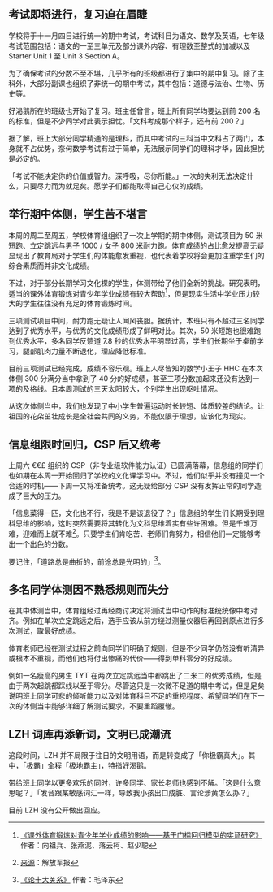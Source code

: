 ## 考试即将进行，复习迫在眉睫

学校将于十一月四日进行统一的期中考试，考试科目为语文、数学及英语，七年级考试范围包括：语文的一至三单元及部分课外内容、有理数至整式的加减以及 Starter Unit 1 至 Unit 3 Section A。

为了确保考试的分数不至不堪，几乎所有的班级都进行了集中的期中复习。除了主科外，大部分副课也组织了非统一的期中考试，其中包括：道德与法治、生物、历史等。

好渴鹅所在的班级也开始了复习。班主任曾言，班上所有同学均要达到前 200 名的标准，但是不少同学对此表示担忧。「文科考成那个样子，还有前 200？」

据了解，班上大部分同学精通的是理科，而其中考试的三科当中文科占了两门，本身就不占优势，奈何数学考试有过于简单，无法展示同学们的理科才华，因此担忧是必定的。

「考试不能决定你的价值或智力。深呼吸，尽你所能。」一次的失利无法决定什么，只要尽力而为就足矣。愿学子们都能取得自己心仪的成绩。

## 举行期中体侧，学生苦不堪言

本周的周二至周五，学校体育组组织了一次上学期的期中体侧，测试项目为 50 米短跑、立定跳远与男子 $1000$ / 女子 $800$ 米耐力跑。体育成绩的占比愈发提高无疑显现出了教育局对于学生们的体能愈发重视，也代表着学校将会更加注重学生们的综合素质而并非文化成绩。

不过，对于部分长期学习文化棵的学生，体测带给了他们全新的挑战。研究表明，适当的课外体育锻炼对青少年学业成绩有较大帮助[^1]，但是现实生活中学业压力较大的学生往往没有充足的体育锻炼时间。

三项测试项目中间，耐力跑无疑让人闻风丧胆。据统计，本班只有不超过三名同学达到了优秀水平，与优秀的文化成绩形成了鲜明对比。其次，$50$ 米短跑也很难跑到优秀水平，多名同学反馈道 $7.8$ 秒的优秀水平明显过高，学生们长期坐于桌前学习，腿部肌肉力量不断退化，理应降低标准。

目前三项测试已经完成，成绩不容乐观。班上人尽皆知的数学小王子 HHC 在本次体侧 $300$ 分满分当中拿到了 $40$ 分的好成绩，甚至三项分数加起来还没有达到一项的及格线。且本周测试的三天太阳较大，个别学生出现呕吐情况。

从这次体侧当中，我们也发现了中小学生普遍运动时长较短、体质较差的结论。让祖国的花朵茁壮成长是全社会共同的义务，不能仅限于理想，应该化为现实。

[^1]: [《课外体育锻炼对青少年学业成绩的影响——基于门槛回归模型的实证研究》](http://www.chinatyxk.com/editer/doc/20211211045321387.pdf) 作者：向祖兵、张燕泥、落云柯、赵少聪

## 信息组限时回归，CSP 后又统考

上周六 €€£ 组织的 CSP（非专业级软件能力认证）已圆满落幕，信息组的同学们也如期在本周一开始回归了学校的文化课学习中。不过，他们似乎并没有撞见一个合适的时机——下周一又将准备统考。这无疑给部分 CSP 没有发挥正常的同学造成了巨大的压力。

「信息菜得一匹，文化也不行，我是不是该退役了？」信息组的学生们长期受到理科思维的影响，这时突然需要将其转化为文科思维着实有些许困难。但是千难万难，迎难而上就不难[^2]。只要学生们肯吃苦、老师们肯努力，相信他们一定能够考出一个出色的分数。

要记住，「道路总是曲折的，前途总是光明的」[^3]。

[^2]: [来源](http://www.qstheory.cn/qshyjx/2020-12/03/c_1126817494.htm)：解放军报
[^3]: [《论十大关系》](https://fuwu.12371.cn/2013/08/14/ARTI1376449049161135.shtml) 作者：毛泽东

## 多名同学体测因不熟悉规则而失分

在其中体测当中，体育组经过再经商讨决定将测试当中动作的标准统统像中考对齐。例如在单次立定跳远之后，选手应该从前方绕过测量仪器后再回到原点进行多次测试，取最好成绩。

体育老师已经在测试过程之前向同学们明确了规则，但是不少同学仍然没有听清异或根本不重视，而他们也将付出惨痛的代价——得到单科零分的好成绩。

例如一名瘦高的男生 TYT 在两次立定跳远当中都跳出了二米二的优秀成绩，但是由于两次起跳都踩线以至于零分。尽管这只是一次微不足道的期中考试，但是足矣说明班上同学可悲的倾听能力以及对体育科目不足的重视程度。希望同学们在下一次的体侧当中能够详细了解测试要求，不要重蹈覆辙。

## LZH 词库再添新词，文明已成潮流

这段时间，LZH 并不局限于往日的文明用语，而是转变成了「你极霸真大」。其中，「极霸」全程「极地霸主」，特指好渴鹅。

带给班上同学以更多欢乐的同时，许多同学、家长老师也感到不解。「这是什么意思呢？」「发音跟某敏感词汇一样，导致我小孩出口成脏、言论涉黄怎么办？」

目前 LZH 没有公开做出回应。